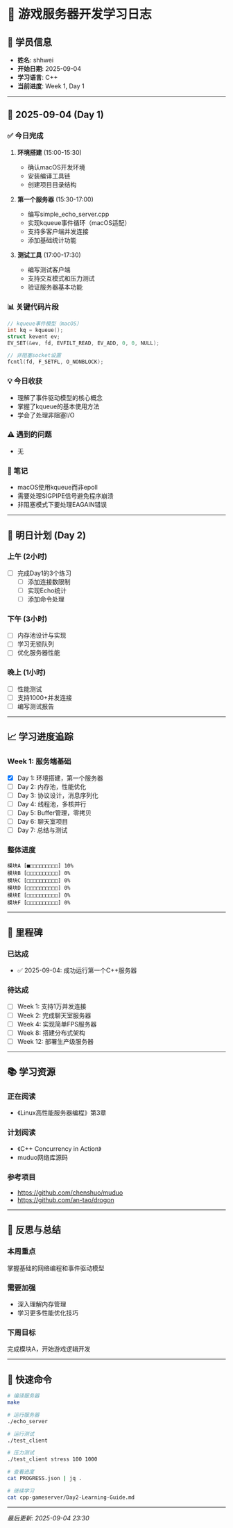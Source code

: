 # 📝 游戏服务器开发学习日志

## 👤 学员信息
- **姓名**: shhwei
- **开始日期**: 2025-09-04
- **学习语言**: C++
- **当前进度**: Week 1, Day 1

---

## 📅 2025-09-04 (Day 1)

### ✅ 今日完成
1. **环境搭建** (15:00-15:30)
   - 确认macOS开发环境
   - 安装编译工具链
   - 创建项目目录结构

2. **第一个服务器** (15:30-17:00)
   - 编写simple_echo_server.cpp
   - 实现kqueue事件循环（macOS适配）
   - 支持多客户端并发连接
   - 添加基础统计功能

3. **测试工具** (17:00-17:30)
   - 编写测试客户端
   - 支持交互模式和压力测试
   - 验证服务器基本功能

### 📊 关键代码片段
```cpp
// kqueue事件模型（macOS）
int kq = kqueue();
struct kevent ev;
EV_SET(&ev, fd, EVFILT_READ, EV_ADD, 0, 0, NULL);

// 非阻塞socket设置
fcntl(fd, F_SETFL, O_NONBLOCK);
```

### 💡 今日收获
- 理解了事件驱动模型的核心概念
- 掌握了kqueue的基本使用方法
- 学会了处理非阻塞I/O

### ⚠️ 遇到的问题
- 无

### 📝 笔记
- macOS使用kqueue而非epoll
- 需要处理SIGPIPE信号避免程序崩溃
- 非阻塞模式下要处理EAGAIN错误

---

## 🎯 明日计划 (Day 2)

### 上午 (2小时)
- [ ] 完成Day1的3个练习
  - [ ] 添加连接数限制
  - [ ] 实现Echo统计
  - [ ] 添加命令处理
  
### 下午 (3小时)
- [ ] 内存池设计与实现
- [ ] 学习无锁队列
- [ ] 优化服务器性能

### 晚上 (1小时)
- [ ] 性能测试
- [ ] 支持1000+并发连接
- [ ] 编写测试报告

---

## 📈 学习进度追踪

### Week 1: 服务端基础
- [x] Day 1: 环境搭建，第一个服务器
- [ ] Day 2: 内存池，性能优化
- [ ] Day 3: 协议设计，消息序列化
- [ ] Day 4: 线程池，多核并行
- [ ] Day 5: Buffer管理，零拷贝
- [ ] Day 6: 聊天室项目
- [ ] Day 7: 总结与测试

### 整体进度
```
模块A [■□□□□□□□□□] 10%
模块B [□□□□□□□□□□] 0%
模块C [□□□□□□□□□□] 0%
模块D [□□□□□□□□□□] 0%
模块E [□□□□□□□□□□] 0%
模块F [□□□□□□□□□□] 0%
```

---

## 💪 里程碑

### 已达成
- ✅ 2025-09-04: 成功运行第一个C++服务器

### 待达成
- [ ] Week 1: 支持1万并发连接
- [ ] Week 2: 完成聊天室服务器
- [ ] Week 4: 实现简单FPS服务器
- [ ] Week 8: 搭建分布式架构
- [ ] Week 12: 部署生产级服务器

---

## 📚 学习资源

### 正在阅读
- 《Linux高性能服务器编程》第3章

### 计划阅读
- 《C++ Concurrency in Action》
- muduo网络库源码

### 参考项目
- https://github.com/chenshuo/muduo
- https://github.com/an-tao/drogon

---

## 💭 反思与总结

### 本周重点
掌握基础的网络编程和事件驱动模型

### 需要加强
- 深入理解内存管理
- 学习更多性能优化技巧

### 下周目标
完成模块A，开始游戏逻辑开发

---

## 🔧 快速命令

```bash
# 编译服务器
make

# 运行服务器
./echo_server

# 运行测试
./test_client

# 压力测试
./test_client stress 100 1000

# 查看进度
cat PROGRESS.json | jq .

# 继续学习
cat cpp-gameserver/Day2-Learning-Guide.md
```

---

*最后更新: 2025-09-04 23:30*